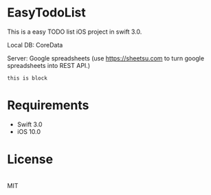 # EasyTodoList
This is a easy TODO list iOS project in swift 3.0. 


Local DB: CoreData

Server: Google spreadsheets (use https://sheetsu.com to turn google spreadsheets into REST API.) 

<pre><code>this is block</code></pre>

# Requirements
- Swift 3.0
- iOS 10.0

# License
<br>MIT

